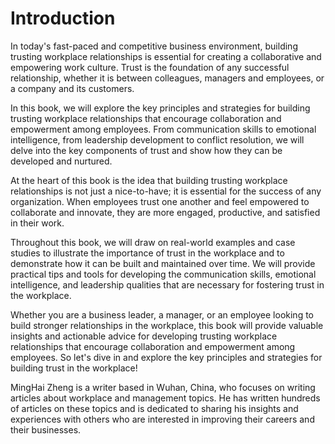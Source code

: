 # Introduction

In today's fast-paced and competitive business environment, building trusting workplace relationships is essential for creating a collaborative and empowering work culture. Trust is the foundation of any successful relationship, whether it is between colleagues, managers and employees, or a company and its customers.

In this book, we will explore the key principles and strategies for building trusting workplace relationships that encourage collaboration and empowerment among employees. From communication skills to emotional intelligence, from leadership development to conflict resolution, we will delve into the key components of trust and show how they can be developed and nurtured.

At the heart of this book is the idea that building trusting workplace relationships is not just a nice-to-have; it is essential for the success of any organization. When employees trust one another and feel empowered to collaborate and innovate, they are more engaged, productive, and satisfied in their work.

Throughout this book, we will draw on real-world examples and case studies to illustrate the importance of trust in the workplace and to demonstrate how it can be built and maintained over time. We will provide practical tips and tools for developing the communication skills, emotional intelligence, and leadership qualities that are necessary for fostering trust in the workplace.

Whether you are a business leader, a manager, or an employee looking to build stronger relationships in the workplace, this book will provide valuable insights and actionable advice for developing trusting workplace relationships that encourage collaboration and empowerment among employees. So let's dive in and explore the key principles and strategies for building trust in the workplace!

MingHai Zheng is a writer based in Wuhan, China, who focuses on writing articles about workplace and management topics. He has written hundreds of articles on these topics and is dedicated to sharing his insights and experiences with others who are interested in improving their careers and their businesses.
